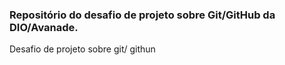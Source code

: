 ### Repositório do desafio de projeto sobre Git/GitHub da DIO/Avanade.
Desafio de projeto sobre git/ githun
